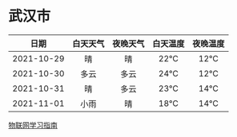 # 武汉市
|日期|白天天气|夜晚天气|白天温度|夜晚温度|
|:--:|:--:|:--:|:--:|:--:|
|2021-10-29|晴|晴|22℃|12℃|
|2021-10-30|多云|多云|24℃|12℃|
|2021-10-31|晴|多云|23℃|14℃|
|2021-11-01|小雨|晴|18℃|14℃|
 
[物联网学习指南](http://doc.lziqi.top/IoT)
